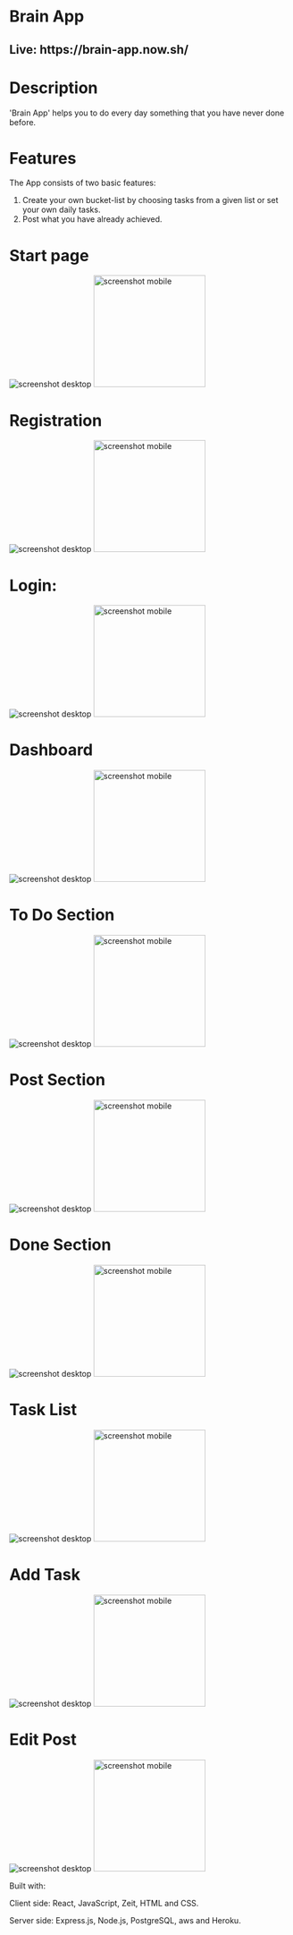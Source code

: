 <h1>Brain App</h1>

<h2>Live: https://brain-app.now.sh/</h2>


<h1>Description</h1>

'Brain App' helps you to do every day something that you have never done before. 

<h1>Features</h1>

The App consists of two basic features:

1. Create your own bucket-list by choosing tasks from a given list or set your own daily tasks.
2. Post what you have already achieved.



<h1>Start page</h1>

 <img src="screenshots/start-page-desktop.png" display="block" alt="screenshot desktop">
 <img src="screenshots/startpage_mobile.png" width="200px" display="block" alt="screenshot mobile">



<h1>Registration</h1>

<img src="screenshots/registration_desktop.png"  alt="screenshot desktop">
<img src="screenshots/registration_mobile.png" width="200px" alt="screenshot mobile">


<h1>Login:</h1>

<img src="screenshots/login_desktop.png" display="block" alt="screenshot desktop">
<img src="screenshots/login_mobile.png" width="200px" display="block" alt="screenshot mobile">


<h1>Dashboard</h1>

<img src="screenshots/dashboard_desktop.png" display="block" alt="screenshot desktop">
<img src="screenshots/daschboard_mobile.png" width="200px" display="block" alt="screenshot mobile">


<h1>To Do Section</h1>

<img src="screenshots/homework_desktop_teacher.png" display="block" alt="screenshot desktop">
<img src="screenshots/homework_mobile_teacher.png" width="200px" display="block" alt="screenshot mobile">



<h1>Post Section</h1>

<img src="screenshots/update_desktop_teacher.png" display="block" alt="screenshot desktop">
<img src="screenshots/update_mobile-teacher.png" width="200px" display="block" alt="screenshot mobile">


<h1>Done Section</h1>

<img src="screenshots/add_comment_desktop.png" display="block" alt="screenshot desktop">
<img src="screenshots/add_comment_mobile.png" width="200px" display="block" alt="screenshot mobile">


<h1>Task List</h1>

<img src="screenshots/email_desktop.png" display="block" alt="screenshot desktop">
<img src="screenshots/email_mobile.png" width="200px" display="block" alt="screenshot mobile">


<h1>Add Task</h1>

<img src="screenshots/email_desktop.png" display="block" alt="screenshot desktop">
<img src="screenshots/email_mobile.png" width="200px" display="block" alt="screenshot mobile">


<h1>Edit Post</h1>

<img src="screenshots/email_desktop.png" display="block" alt="screenshot desktop">
<img src="screenshots/email_mobile.png" width="200px" display="block" alt="screenshot mobile">


Built with:

Client side: React, JavaScript, Zeit, HTML and CSS.

Server side: Express.js, Node.js, PostgreSQL, aws and Heroku.


